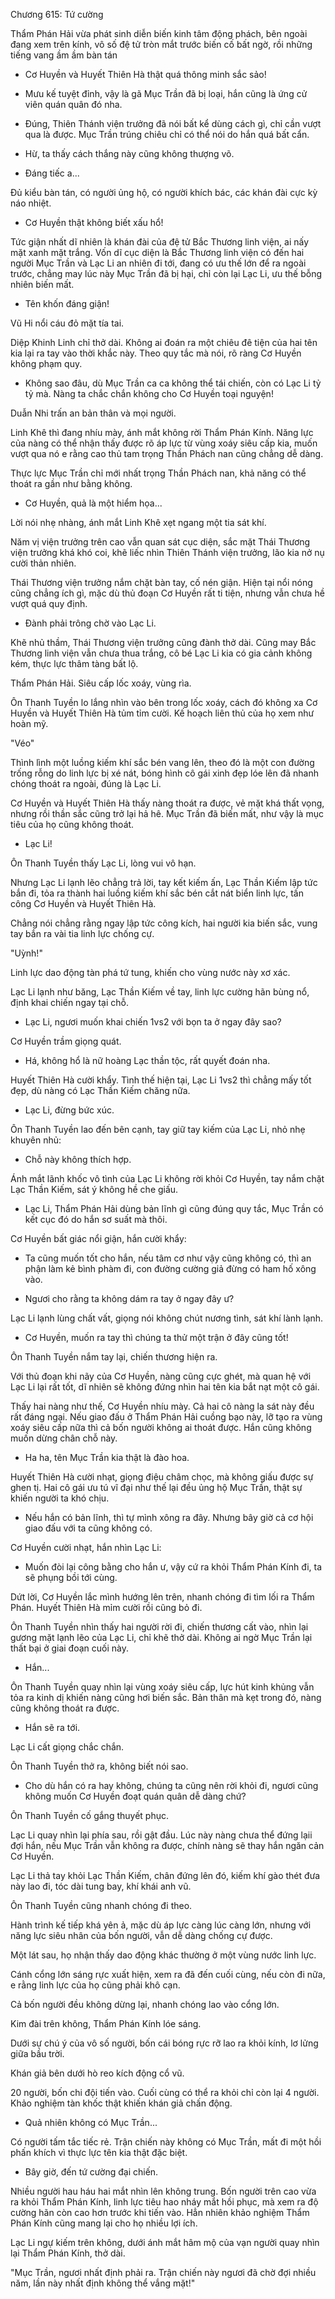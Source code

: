 




Chương 615: Tứ cường


Thẩm Phán Hải vừa phát sinh diễn biến kinh tâm động phách, bên ngoài đang xem trên kính, vô số đệ tử tròn mắt trước biến cố bất ngờ, rồi những tiếng vang ầm ầm bàn tán

- Cơ Huyền và Huyết Thiên Hà thật quá thông minh sắc sảo!

- Mưu kế tuyệt đỉnh, vậy là gã Mục Trần đã bị loại, hắn cũng là ứng cử viên quán quân đó nha.

- Đúng, Thiên Thánh viện trưởng đã nói bất kể dùng cách gì, chỉ cần vượt qua là được. Mục Trần trúng chiêu chỉ có thể nói do hắn quá bất cẩn.

- Hừ, ta thấy cách thắng này cũng không thượng võ.

- Đáng tiếc a...

Đủ kiểu bàn tán, có người ủng hộ, có người khích bác, các khán đài cực kỳ náo nhiệt.

- Cơ Huyền thật không biết xấu hổ!

Tức giận nhất dĩ nhiên là khán đài của đệ tử Bắc Thương linh viện, ai nấy mặt xanh mặt trắng. Vốn dĩ cục diện là Bắc Thương linh viện có đến hai người Mục Trần và Lạc Li an nhiên đi tới, đang có ưu thế lớn để ra ngoài trước, chẳng may lúc này Mục Trần đã bị hại, chỉ còn lại Lạc Li, ưu thế bỗng nhiên biến mất.

- Tên khốn đáng giận!

Vũ Hi nổi cáu đỏ mặt tía tai.

Diệp Khinh Linh chỉ thở dài. Không ai đoán ra một chiêu đê tiện của hai tên kia lại ra tay vào thời khắc này. Theo quy tắc mà nói, rõ ràng Cơ Huyền không phạm quy.

- Không sao đâu, dù Mục Trần ca ca không thể tái chiến, còn có Lạc Li tỷ tỷ mà. Nàng ta chắc chắn không cho Cơ Huyền toại nguyện!

Duẫn Nhi trấn an bản thân và mọi người.

Linh Khê thì đang nhíu mày, ánh mắt không rời Thẩm Phán Kính. Năng lực của nàng có thể nhận thấy được rõ áp lực từ vùng xoáy siêu cấp kia, muốn vượt qua nó e rằng cao thủ tam trọng Thần Phách nan cũng chẳng dễ dàng.

Thực lực Mục Trần chỉ mới nhất trọng Thần Phách nan, khả năng có thể thoát ra gần như bằng không.

- Cơ Huyền, quả là một hiểm họa...

Lời nói nhẹ nhàng, ánh mắt Linh Khê xẹt ngang một tia sát khí.

Năm vị viện trưởng trên cao vẫn quan sát cục diện, sắc mặt Thái Thương viện trưởng khá khó coi, khẽ liếc nhìn Thiên Thánh viện trưởng, lão kia nở nụ cười thản nhiên.

Thái Thương viện trưởng nắm chặt bàn tay, cố nén giận. Hiện tại nổi nóng cũng chẳng ích gì, mặc dù thủ đoạn Cơ Huyền rất ti tiện, nhưng vẫn chưa hề vượt quá quy định.

- Đành phải trông chờ vào Lạc Li.

Khẽ nhủ thầm, Thái Thương viện trưởng cũng đành thở dài. Cũng may Bắc Thương linh viện vẫn chưa thua trắng, cô bé Lạc Li kia có gia cảnh không kém, thực lực thâm tàng bất lộ.

Thẩm Phán Hải. Siêu cấp lốc xoáy, vùng rìa.

Ôn Thanh Tuyền lo lắng nhìn vào bên trong lốc xoáy, cách đó không xa Cơ Huyền và Huyết Thiên Hà tủm tỉm cười. Kế hoạch liên thủ của họ xem như hoàn mỹ.

"Véo"

Thình lình một luồng kiếm khí sắc bén vang lên, theo đó là một con đường trống rỗng do linh lực bị xé nát, bóng hình cô gái xinh đẹp lóe lên đã nhanh chóng thoát ra ngoài, đúng là Lạc Li.

Cơ Huyền và Huyết Thiên Hà thấy nàng thoát ra được, vẻ mặt khá thất vọng, nhưng rồi thần sắc cũng trở lại hả hê. Mục Trần đã biến mất, như vậy là mục tiêu của họ cũng không thoát.

- Lạc Li!

Ôn Thanh Tuyền thấy Lạc Li, lòng vui vô hạn.

Nhưng Lạc Li lạnh lẽo chẳng trả lời, tay kết kiếm ấn, Lạc Thần Kiếm lập tức bắn đi, tỏa ra thành hai luồng kiếm khí sắc bén cắt nát biển linh lực, tấn công Cơ Huyền và Huyết Thiên Hà.

Chẳng nói chẳng rằng ngay lập tức công kích, hai người kia biến sắc, vung tay bắn ra vài tia linh lực chống cự.

"Uỳnh!"

Linh lực dao động tàn phá tứ tung, khiến cho vùng nước này xơ xác.

Lạc Li lạnh như băng, Lạc Thần Kiếm về tay, linh lực cường hãn bùng nổ, định khai chiến ngay tại chỗ.

- Lạc Li, ngươi muốn khai chiến 1vs2 với bọn ta ở ngay đây sao?

Cơ Huyền trầm giọng quát.

- Há, không hổ là nữ hoàng Lạc thần tộc, rất quyết đoán nha.

Huyết Thiên Hà cười khẩy. Tình thế hiện tại, Lạc Li 1vs2 thì chẳng mấy tốt đẹp, dù nàng có Lạc Thần Kiếm chăng nữa.

- Lạc Li, đừng bức xúc.

Ôn Thanh Tuyền lao đến bên cạnh, tay giữ tay kiếm của Lạc Li, nhỏ nhẹ khuyên nhủ:

- Chỗ này không thích hợp.

Ánh mắt lãnh khốc vô tình của Lạc Li không rời khỏi Cơ Huyền, tay nắm chặt Lạc Thần Kiếm, sát ý không hề che giấu.

- Lạc Li, Thẩm Phán Hải dùng bản lĩnh gì cũng đúng quy tắc, Mục Trần có kết cục đó do hắn sơ suất mà thôi.

Cơ Huyền bất giác nổi giận, hắn cười khẩy:

- Ta cũng muốn tốt cho hắn, nếu tâm cơ như vậy cũng không có, thì an phận làm kẻ bình phàm đi, con đường cường giả đừng có ham hố xông vào.

- Ngươi cho rằng ta không dám ra tay ở ngay đây ư?

Lạc Li lạnh lùng chất vất, giọng nói không chút nương tình, sát khí lành lạnh.

- Cơ Huyền, muốn ra tay thì chúng ta thử một trận ở đây cũng tốt!

Ôn Thanh Tuyền nắm tay lại, chiến thương hiện ra.

Với thủ đoạn khi nãy của Cơ Huyền, nàng cũng cực ghét, mà quan hệ với Lạc Li lại rất tốt, dĩ nhiên sẽ không đứng nhìn hai tên kia bắt nạt một cô gái.

Thấy hai nàng như thế, Cơ Huyền nhíu mày. Cả hai cô nàng la sát này đều rất đáng ngại. Nếu giao đấu ở Thẩm Phán Hải cuồng bạo này, lỡ tạo ra vùng xoáy siêu cấp nữa thì cả bốn người không ai thoát được. Hắn cũng không muốn dừng chân chỗ này.

- Ha ha, tên Mục Trần kia thật là đào hoa.

Huyết Thiên Hà cười nhạt, giọng điệu châm chọc, mà không giấu được sự ghen tị. Hai cô gái ưu tú vĩ đại như thế lại đều ủng hộ Mục Trần, thật sự khiến người ta khó chịu.

- Nếu hắn có bản lĩnh, thì tự mình xông ra đây. Nhưng bây giờ cả cơ hội giao đấu với ta cũng không có.

Cơ Huyền cười nhạt, hắn nhìn Lạc Li:

- Muốn đòi lại công bằng cho hắn ư, vậy cứ ra khỏi Thẩm Phán Kính đi, ta sẽ phụng bồi tới cùng.

Dứt lời, Cơ Huyền lắc mình hướng lên trên, nhanh chóng đi tìm lối ra Thẩm Phán. Huyết Thiên Hà mỉm cười rồi cũng bỏ đi.

Ôn Thanh Tuyền nhìn thấy hai người rời đi, chiến thương cất vào, nhìn lại gương mặt lạnh lẽo của Lạc Li, chỉ khẽ thở dài. Không ai ngờ Mục Trần lại thất bại ở giai đoạn cuối này.

- Hắn...

Ôn Thanh Tuyền quay nhìn lại vùng xoáy siêu cấp, lực hút kinh khủng vẫn tỏa ra kinh dị khiến nàng cũng hơi biến sắc. Bản thân mà kẹt trong đó, nàng cũng không thoát ra được.

- Hắn sẽ ra tới.

Lạc Li cất giọng chắc chắn.

Ôn Thanh Tuyền thở ra, không biết nói sao.

- Cho dù hắn có ra hay không, chúng ta cũng nên rời khỏi đi, ngươi cũng không muốn Cơ Huyền đoạt quán quân dễ dàng chứ?

Ôn Thanh Tuyền cố gắng thuyết phục.

Lạc Li quay nhìn lại phía sau, rồi gật đầu. Lúc này nàng chưa thể đứng lạii đợi hắn, nếu Mục Trần vẫn không ra được, chính nàng sẽ thay hắn ngăn cản Cơ Huyền.

Lạc Li thả tay khỏi Lạc Thần Kiếm, chân đứng lên đó, kiếm khí gào thét đưa này lao đi, tóc dài tung bay, khí khái anh vũ.

Ôn Thanh Tuyền cũng nhanh chóng đi theo.

Hành trình kế tiếp khá yên ả, mặc dù áp lực càng lúc càng lớn, nhưng với năng lực siêu nhân của bốn người, vẫn dễ dàng chống cự được.

Một lát sau, họ nhận thấy dao động khác thường ở một vùng nước linh lực.

Cánh cổng lớn sáng rực xuất hiện, xem ra đã đến cuối cùng, nếu còn đi nữa, e rằng linh lực của họ cũng phải khô cạn.

Cả bốn người đều không dừng lại, nhanh chóng lao vào cổng lớn.

Kim đài trên không, Thẩm Phán Kính lóe sáng.

Dưới sự chú ý của vô số người, bốn cái bóng rực rỡ lao ra khỏi kính, lơ lửng giữa bầu trời.

Khán giả bên dưới hò reo kích động cổ vũ.

20 người, bốn chi đội tiến vào. Cuối cùng có thể ra khỏi chỉ còn lại 4 người. Khảo nghiệm tàn khốc thật khiến khán giả chấn động.

- Quả nhiên không có Mục Trần...

Có người tấm tắc tiếc rẻ. Trận chiến này không có Mục Trần, mất đi một hồi phấn khích vì thực lực tên kia thật đặc biệt.

- Bây giờ, đến tứ cường đại chiến.

Nhiều người hau háu hai mắt nhìn lên không trung. Bốn người trên cao vừa ra khỏi Thẩm Phán Kính, linh lực tiêu hao nháy mắt hồi phục, mà xem ra độ cường hãn còn cao hơn trước khi tiến vào. Hẳn nhiên khảo nghiệm Thẩm Phán Kính cũng mang lại cho họ nhiều lợi ích.

Lạc Li ngự kiếm trên không, dưới ánh mắt hâm mộ của vạn người quay nhìn lại Thẩm Phán Kính, thở dài.

"Mục Trần, ngươi nhất định phải ra. Trận chiến này ngươi đã chờ đợi nhiều năm, lần này nhất định không thể vắng mặt!"




